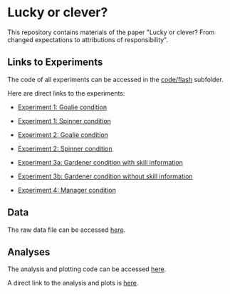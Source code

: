# Lucky or clever?

This repository contains materials of the paper "Lucky or clever? From changed expectations to attributions of responsibility".

## Links to Experiments 

The code of all experiments can be accessed in the [code/flash](https://github.com/tobiasgerstenberg/expectation_responsibility/tree/master/code/flash)  subfolder. 

Here are direct links to the experiments: 

- [Experiment 1: Goalie condition](https://rawgit.com/tobiasgerstenberg/expectation_responsibility/master/code/flash/experiment_1/experiment1_goalie.html)

- [Experiment 1: Spinner condition](https://rawgit.com/tobiasgerstenberg/expectation_responsibility/master/code/flash/experiment_1/experiment1_spinner.html)

- [Experiment 2: Goalie condition](https://rawgit.com/tobiasgerstenberg/expectation_responsibility/master/code/flash/experiment_2/experiment2_goalie.html)

- [Experiment 2: Spinner condition](https://rawgit.com/tobiasgerstenberg/expectation_responsibility/master/code/flash/experiment_2/experiment2_spinner.html)

- [Experiment 3a: Gardener condition with skill information](https://rawgit.com/tobiasgerstenberg/expectation_responsibility/master/code/flash/experiment_3/experiment3_gardeners.html)

- [Experiment 3b: Gardener condition without skill information](https://rawgit.com/tobiasgerstenberg/expectation_responsibility/master/code/flash/experiment_3/experiment3_gardeners_noskill.html)

- [Experiment 4: Manager condition](https://rawgit.com/tobiasgerstenberg/expectation_responsibility/master/code/flash/experiment_4/experiment4_managers.html)

## Data 

The raw data file can be accessed [here](https://github.com/tobiasgerstenberg/expectation_responsibility/blob/master/data/data.csv). 

## Analyses 

The analysis and plotting code can be accessed [here](https://github.com/tobiasgerstenberg/expectation_responsibility/tree/master/code/R). 

A direct link to the analysis and plots is [here](https://rawgit.com/tobiasgerstenberg/expectation_responsibility/master/code/R/analysis.html).



